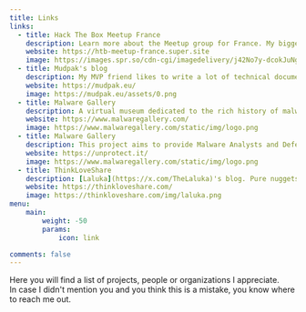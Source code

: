```yaml
---
title: Links
links:
  - title: Hack The Box Meetup France
    description: Learn more about the Meetup group for France. My biggest community project for nearly 4 years now. I make hackers meet each other in a friendly and safe place.
    website: https://htb-meetup-france.super.site
    image: https://images.spr.so/cdn-cgi/imagedelivery/j42No7y-dcokJuNgXeA0ig/f968aad3-648f-4926-89e4-a6dc6bdbdb3f/Meetups_logo_fr_(3)/w=640,quality=90,fit=scale-down
  - title: Mudpak's blog
    description: My MVP friend likes to write a lot of technical documentation, give it a read!
    website: https://mudpak.eu/
    image: https://mudpak.eu/assets/0.png
  - title: Malware Gallery
    description: A virtual museum dedicated to the rich history of malware. Made with love by [DarkCoderSC](https://x.com/darkcodersc)
    website: https://www.malwaregallery.com/
    image: https://www.malwaregallery.com/static/img/logo.png
  - title: Malware Gallery
    description: This project aims to provide Malware Analysts and Defenders with actionable insights and detection capabilities to shorten their response times. Made with love by [Fr0gger](https://x.com/fr0gger_) and [DarkCoderSC](https://x.com/darkcodersc)
    website: https://unprotect.it/
    image: https://www.malwaregallery.com/static/img/logo.png
  - title: ThinkLoveShare
    description: [Laluka](https://x.com/TheLaluka)'s blog. Pure nuggets of wisdom in there, great guy. Excellent in skills and as a human.
    website: https://thinkloveshare.com/
    image: https://thinkloveshare.com/img/laluka.png 
menu:
    main: 
        weight: -50
        params:
            icon: link

comments: false
---
```


Here you will find a list of projects, people or organizations I appreciate.  
In case I didn't mention you and you think this is a mistake, you know where to reach me out.
